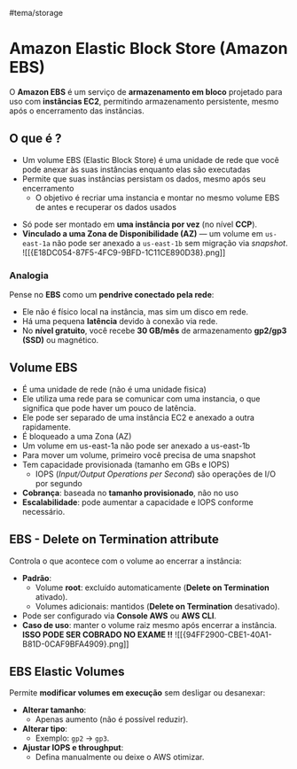 #tema/storage
# Amazon Elastic Block Store (Amazon EBS)
O **Amazon EBS** é um serviço de **armazenamento em bloco** projetado para uso com **instâncias EC2**, permitindo armazenamento persistente, mesmo após o encerramento das instâncias.
## O que é ? 
* Um volume EBS (Elastic Block Store) é uma unidade de rede que você pode anexar às suas instâncias enquanto elas são executadas
* Permite que suas instâncias persistam os dados, mesmo após seu encerramento
	* O objetivo é recriar uma instancia e montar no mesmo volume EBS de antes e recuperar os dados usados
- Só pode ser montado em **uma instância por vez** (no nível **CCP**).
- **Vinculado a uma Zona de Disponibilidade (AZ)** — um volume em `us-east-1a` não pode ser anexado a `us-east-1b` sem migração via _snapshot_.
![[{E18DC054-87F5-4FC9-9BFD-1C11CE890D38}.png]]
### Analogia 
Pense no **EBS** como um **pendrive conectado pela rede**:
- Ele não é físico local na instância, mas sim um disco em rede.
- Há uma pequena **latência** devido à conexão via rede.
- No **nível gratuito**, você recebe **30 GB/mês** de armazenamento **gp2/gp3 (SSD)** ou magnético.

## Volume EBS
* É uma unidade de rede (não é uma unidade fisica)
* Ele utiliza uma rede para se comunicar com uma instancia, o que significa que pode haver um pouco de latência.
* Ele pode ser separado de uma instância EC2 e anexado a outra rapidamente.
* É bloqueado a uma Zona (AZ)
* Um volume em us-east-1a não pode ser anexado a us-east-1b
* Para mover um volume, primeiro você precisa de uma snapshot
* Tem capacidade provisionada (tamanho em GBs e IOPS)
	* IOPS (_Input/Output Operations per Second_) são operações de I/O por segundo
* **Cobrança**: baseada no **tamanho provisionado**, não no uso
* **Escalabilidade**: pode aumentar a capacidade e IOPS conforme necessário.

## EBS - Delete on Termination attribute 
Controla o que acontece com o volume ao encerrar a instância:
- **Padrão**:
    - Volume **root**: excluído automaticamente (**Delete on Termination** ativado).
    - Volumes adicionais: mantidos (**Delete on Termination** desativado).
- Pode ser configurado via **Console AWS** ou **AWS CLI**.
- **Caso de uso**: manter o volume raiz mesmo após encerrar a instância.
**ISSO PODE SER COBRADO NO EXAME !!** 
![[{94FF2900-CBE1-40A1-B81D-0CAF9BFA4909}.png]]


## EBS Elastic Volumes 
Permite **modificar volumes em execução** sem desligar ou desanexar:
- **Alterar tamanho**:
    - Apenas aumento (não é possível reduzir).
- **Alterar tipo**:
    - Exemplo: `gp2` → `gp3`.
- **Ajustar IOPS e throughput**:
    - Defina manualmente ou deixe o AWS otimizar.
